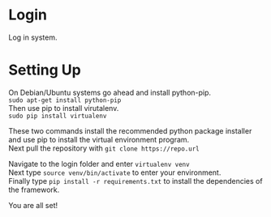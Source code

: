 # Login
Log in system.

Setting Up
==========
On Debian/Ubuntu systems go ahead and install python-pip.<br>
`sudo apt-get install python-pip`<br>
Then use pip to install virutalenv.<br>
`sudo pip install virtualenv`<br>

These two commands install the recommended python package installer and use pip to install the virtual environment program.
<br>
Next pull the repository with `git clone https://repo.url`

Navigate to the login folder and enter `virtualenv venv`<br>
Next type `source venv/bin/activate` to enter your environment.<br>
Finally type `pip install -r requirements.txt` to install the dependencies of the framework.

You are all set!

